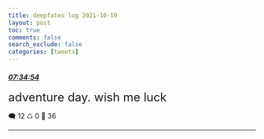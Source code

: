 ```yaml
---
title: deepfates log 2021-10-10
layout: post
toc: true
comments: false
search_exclude: false
categories: [tweets]
---
```



#### <a href = "https://twitter.com/deepfates/status/1447193925647671302">*07:34:54*</a>

<font size="5">adventure day. wish me luck</font>



🗨️ 12 ♺ 0 🤍  36   

---
    
            
